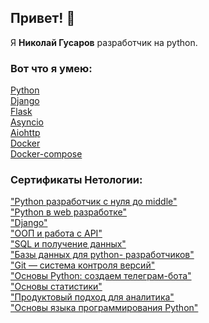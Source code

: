 ## Привет! 👋 

Я **Николай Гусаров** разработчик на python.

### Вот что я умею: 

[Python](https://github.com/NikolayChegivarov?tab=repositories 
"репозитории с домашними работами")  
[Django](https://github.com/NikolayChegivarov/Dj 
"репозиторий с домашними работами по Django")  
[Flask](https://github.com/NikolayChegivarov/flask 
"репозиторий с домашними работами по Flask")  
[Asyncio](https://github.com/NikolayChegivarov/asyncio 
"репозиторий с домашними работами по Asyncio")  
[Aiohttp](https://github.com/NikolayChegivarov/Aiohttp- 
"репозиторий с домашними работами по Aiohttp")  
[Docker](https://github.com/NikolayChegivarov/docker 
"репозиторий с домашними работами по Docker")  
[Docker-compose](https://hub.docker.com/repositories/nixon1985 
"Мой Docker Hub")    

### Сертификаты Нетологии:    

["Python разработчик с нуля до middle"](https://drive.google.com/file/d/1WDc0NwTUKbHFwczaJX-0dY5_G7qsA6V8/view?usp=sharing 
"certificate")  
["Python в web разработке"](https://drive.google.com/file/d/1dPJAm0Q38Vq3FHnGWBR0pFXnK3CIz5Av/view?usp=sharing 
"certificate")  
["Django"](https://drive.google.com/file/d/1095hMb_k2atL4gVWyUyu1TLPWRLfpJ4N/view?usp=sharing 
"certificate")  
["ООП и работа с API"](https://drive.google.com/file/d/1SUvN5nmr-xvWhzSCHXWpApzWWHzGaOqI/view?usp=sharing
"certificate")  
["SQL и получение данных"](https://drive.google.com/file/d/100rOA3fxZoMTLeC3tcKQKyaqRr4rZrSD/view?usp=sharing 
"certificate")  
["Базы данных для python-
разработчиков"](https://drive.google.com/file/d/1vT33nzT0ZiC_Y98YZQ6MDtK7Op9FgoXc/view?usp=sharing 
"certificate")  
["Git — система контроля версий"](https://drive.google.com/file/d/1pY8RXT2_B6uZ95quq9RdHNFnI1AMdhVj/view?usp=sharing 
"certificate")  
["Основы Python: создаем телеграм-бота"](https://drive.google.com/file/d/1NtcSVecsyxauanDvAZzZC8ttBqrDrPSO/view?usp=sharing 
"certificate")  
["Основы статистики"](https://drive.google.com/file/d/1HpsN6iUpAEpQdxsBwX_qgijy3bdTEZjQ/view?usp=sharing 
"certificate")  
["Продуктовый подход для аналитика"](https://drive.google.com/file/d/1Od2fRwkoUtmO170Q60oxqDyycx1uM5fA/view?usp=sharing 
"certificate")  
["Основы языка программирования Python"](https://drive.google.com/file/d/1Od2fRwkoUtmO170Q60oxqDyycx1uM5fA/view?usp=sharing 
"certificate")  


<!---
NikolayChegivarov/NikolayChegivarov is a ✨ special ✨ repository because its `README.md` (this file) appears on your 
GitHub profile. You can click the Preview link to take a look at your changes. 
- 👋 Hi, I’m @NikolayChegivarov
- 👀 I’m interested in ...
- 🌱 I’m currently learning ...
- 💞️ I’m looking to collaborate on ...
- 📫 How to reach me ...
- 😄 Pronouns: ...
- ⚡ Fun fact: ...
--->
